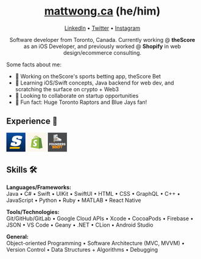 <h1 align="center"><a href="https://mattwong.ca/">mattwong.ca</a> (he/him)</h1>
<p align="center"><a href="https://www.linkedin.com/in/mattwong-ca/">LinkedIn</a> • <a href="https://twitter.com/mattwong_ca">Twitter</a> • <a href="https://www.instagram.com/mattwong.ca/">Instagram</a></p>
<!--<p align="center">Swift iOS Developer • Android Java Developer • Startups 🚀</p>-->
<p align="center">Software developer from Toronto, Canada. Currently working @ <b>theScore</b> as an iOS Developer, and previously worked @ <b>Shopify</b> in web design/ecommerce consulting.</p>

Some facts about me:
- 📱 Working on theScore's sports betting app, theScore Bet
- 📘 Learning iOS/Swift concepts, Java backend for web dev, and scratching the surface on crypto + Web3
- 🤝 Looking to collaborate on startup opportunities
- 🏀 Fun fact: Huge Toronto Raptors and Blue Jays fan!
<!-- - 🤔 I’m looking for help with ... -->

<h2>Experience 💼</h2>

<img src="https://github.com/MattWong-ca/MattWong-ca/blob/main/theScore.png" width=10% height=10%>  <img src="https://github.com/MattWong-ca/MattWong-ca/blob/main/Shopify.jpeg" width=10% height=10%>  <img src="https://github.com/MattWong-ca/MattWong-ca/blob/main/FoundersBoost.jpeg" width=10% height=10%>

<h2>Skills 🛠</h2>
<b>Languages/Frameworks:</b></br>
Java • C# • Swift • UIKit • SwiftUI • HTML • CSS • GraphQL • C++ • JavaScript • Python • Ruby • MATLAB • React Native
<p></p>
<b>Tools/Technologies:</b></br>
Git/GitHub/GitLab • Google Cloud APIs • Xcode • CocoaPods • Firebase • JSON • VS Code • Geany • .NET • CLion • Android Studio
<p></p>
<b>General:</b></br>
Object-oriented Programming • Software Architecture (MVC, MVVM) • Version Control • Data Structures + Algorithms • Debugging
